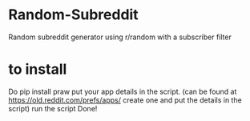 # Random-Subreddit
Random subreddit generator using r/random with a subscriber filter



# to install
Do pip install praw
put your app details in the script. (can be found at https://old.reddit.com/prefs/apps/ create one and put the details in the script)
run the script
Done!
